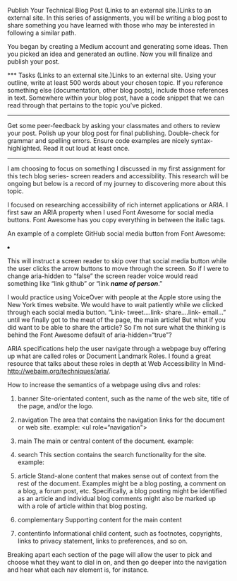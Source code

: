 Publish Your Technical Blog Post (Links to an external site.)Links to an external site.
In this series of assignments, you will be writing a blog post to share something you have learned with those who may be interested in following a similar path.

You began by creating a Medium account and generating some ideas. Then you picked an idea and generated an outline. Now you will finalize and publish your post.

*** Tasks (Links to an external site.)Links to an external site.
Using your outline, write at least 500 words about your chosen topic. If you reference something else (documentation, other blog posts), include those references in text. Somewhere within your blog post, have a code snippet that we can read through that pertains to the topic you've picked.
***

Get some peer-feedback by asking your classmates and others to review your post. Polish up your blog post for final publishing. Double-check for grammar and spelling errors. Ensure code examples are nicely syntax-highlighted. Read it out loud at least once.
_____


I am choosing to focus on something I discussed in my first assignment for this tech blog series- screen readers and accessibility. This research will be ongoing but below is a record of my journey to discovering more about this topic.

I focused on researching accessibility of rich internet applications or ARIA. I first saw an ARIA property when I used Font Awesome for social media buttons. Font Awesome has you copy everything in between the italic tags.

 An example of a complete GitHub social media button from Font Awesome:

<li><a href="https://github.com/madhubs" target="_blank"<i class="fa fa-github-square" aria-hidden="true"></i></a></li>

This will instruct a screen reader to skip over that social media button while the user clicks the arrow buttons to move through the screen. So if I were to change aria-hidden to “false” the screen reader voice would read something like “link github” or “link ___name of person___.”

I would practice using VoiceOver with people at the Apple store using the New York times website. We would have to wait patiently while we clicked through each social media button. “Link- tweet….link- share….link- email…” until we finally got to the meat of the page, the main article! But what if you did want to be able to share the article? So I’m not sure what the thinking is behind the Font Awesome default of aria-hidden=“true”?

ARIA specifications help the user navigate through a webpage buy offering up what are called roles or Document Landmark Roles. I found a great resource that talks about these roles in depth at Web Accessibility In Mind- http://webaim.org/techniques/aria/.

How to increase the semantics of a webpage using divs and roles:

1. banner
Site-orientated content, such as the name of the web site, title of the page, and/or the logo.

2. navigation
The area that contains the navigation links for the document or web site.
example: <ul role=“navigation">

3. main
The main or central content of the document.
example: <div role="main">

4. search
This section contains the search functionality for the site.
example: <form role=search>

5. article
Stand-alone content that makes sense out of context from the rest of the document. Examples might be a blog posting, a comment on a blog, a forum post, etc. Specifically, a blog posting might be identified as an article and individual blog comments might also be marked up with a role of article within that blog posting.

6. complementary
Supporting content for the main content


7. contentinfo
Informational child content, such as footnotes, copyrights, links to privacy statement, links to preferences, and so on.


Breaking apart each section of the page will allow the user to pick and choose what they want to dial in on, and then go deeper into the navigation and hear what each nav element is, for instance.
